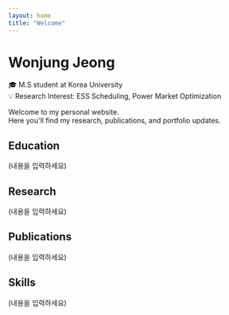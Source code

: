 ```yaml
---
layout: home
title: "Welcome"
---
```



# Wonjung Jeong

🎓 M.S student at Korea University  
💡 Research Interest: ESS Scheduling, Power Market Optimization

Welcome to my personal website.  
Here you'll find my research, publications, and portfolio updates.

## <a id="education"></a>Education

(내용을 입력하세요)

## <a id="research"></a>Research

(내용을 입력하세요)

## <a id="publications"></a>Publications

(내용을 입력하세요)

## <a id="skills"></a>Skills

(내용을 입력하세요)
